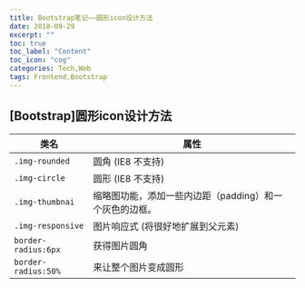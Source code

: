 ```yaml
---
title: Bootstrap笔记——圆形icon设计方法
date: 2018-09-29
excerpt: ""
toc: true
toc_label: "Content"
toc_icon: "cog"
categories: Tech,Web
tags: Frontend,Bootstrap
---
```




## [Bootstrap]圆形icon设计方法



| 类名                | 属性                                                    |
| ------------------- | ------------------------------------------------------- |
| `.img-rounded`      | 圆角 (IE8 不支持)                                       |
| `.img-circle`       | 圆形 (IE8 不支持)                                       |
| `.img-thumbnai`     | 缩略图功能，添加一些内边距（padding）和一个灰色的边框。 |
| `.img-responsive`   | 图片响应式 (将很好地扩展到父元素)                       |
| `border-radius:6px` | 获得图片圆角                                            |
| `border-radius:50%` | 来让整个图片变成圆形                                    |